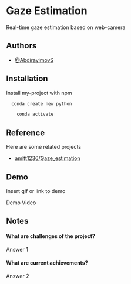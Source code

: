 
# Gaze Estimation

Real-time gaze estimation based on web-camera




## Authors

- [@AbdirayimovS](https://www.github.com/Abdirayimovs)


## Installation

Install my-project with npm

```bash
  conda create new python
```
    
```bash
    conda activate 
```


## Reference

Here are some related projects

- [amitt1236/Gaze_estimation](https://github.com/amitt1236/Gaze_estimation)


## Demo

Insert gif or link to demo

Demo Video


## Notes

#### What are challenges of the project?

Answer 1

#### What are current achievements?

Answer 2

